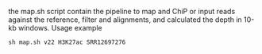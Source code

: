 the map.sh script contain the pipeline to map and ChiP or input reads against the reference, filter and alignments, and calculated the depth in 10-kb windows. 
Usage example
```
sh map.sh v22 H3K27ac SRR12697276
```
